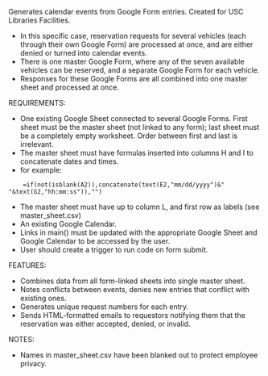 Generates calendar events from Google Form entries. Created for USC Libraries Facilities.
- In this specific case, reservation requests for several vehicles (each through their own Google Form) are processed at once, and are either denied or turned into calendar events.
- There is one master Google Form, where any of the seven available vehicles can be reserved, and a separate Google Form for each vehicle.
- Responses for these Google Forms are all combined into one master sheet and processed at once.

REQUIREMENTS:
- One existing Google Sheet connected to several Google Forms. First sheet must be the master sheet (not linked to any form); last sheet must be a completely empty worksheet. Order between first and last is irrelevant.
- The master sheet must have formulas inserted into columns H and I to concatenate dates and times.
- for example:
```
	=if(not(isblank(A2)),concatenate(text(E2,"mm/dd/yyyy")&" "&text(G2,"hh:mm:ss")),"")
```
- The master sheet must have up to column L, and first row as labels (see master_sheet.csv)
- An existing Google Calendar.
- Links in main() must be updated with the appropriate Google Sheet and Google Calendar to be accessed by the user.
- User should create a trigger to run code on form submit.

FEATURES:
- Combines data from all form-linked sheets into single master sheet.
- Notes conflicts between events, denies new entries that conflict with existing ones.
- Generates unique request numbers for each entry.
- Sends HTML-formatted emails to requestors notifying them that the reservation was either accepted, denied, or invalid.

NOTES:
- Names in master_sheet.csv have been blanked out to protect employee privacy.
